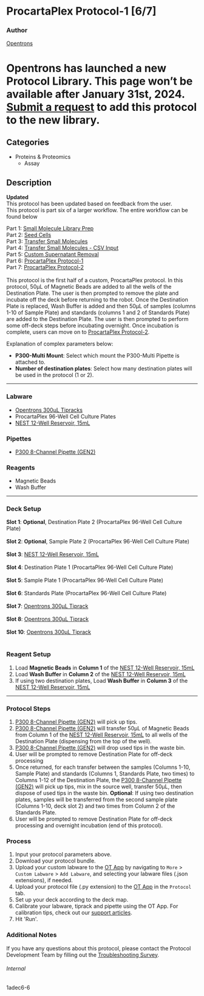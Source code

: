 # ProcartaPlex Protocol-1 [6/7]

### Author
[Opentrons](https://opentrons.com/)


# Opentrons has launched a new Protocol Library. This page won’t be available after January 31st, 2024. [Submit a request](https://docs.google.com/forms/d/e/1FAIpQLSdYYp9QCKow4nn0KlCVsMS3HX0eJ0N9O7-erajKvcpT0lWbSg/viewform) to add this protocol to the new library.

## Categories
* Proteins & Proteomics
	* Assay

## Description
**Updated**</br>
This protocol has been updated based on feedback from the user.
</br>
This protocol is part six of a larger workflow. The entire workflow can be found below</br>

Part 1: [Small Molecule Library Prep](./1adec6)</br>
Part 2: [Seed Cells](./1adec6-2)</br>
Part 3: [Transfer Small Molecules](./1adec6-3)</br>
Part 4: [Transfer Small Molecules - CSV Input](./1adec6-4)</br>
Part 5: [Custom Supernatant Removal](./1adec6-5)</br>
Part 6: [ProcartaPlex Protocol-1](./1adec6-6)</br>
Part 7: [ProcartaPlex Protocol-2](./1adec6-7)</br>
</br>
This protocol is the first half of a custom, ProcartaPlex protocol. In this protocol, 50µL of Magnetic Beads are added to all the wells of the Destination Plate. The user is then prompted to remove the plate and incubate off the deck before returning to the robot. Once the Destination Plate is replaced, Wash Buffer is added and then 50µL of samples (columns 1-10 of Sample Plate) and standards (columns 1 and 2 of Standards Plate) are added to the Destination Plate. The user is then prompted to perform some off-deck steps before incubating overnight. Once incubation is complete, users can move on to [ProcartaPlex Protocol-2](./1adec6-7).

Explanation of complex parameters below:
* **P300-Multi Mount**: Select which mount the P300-Multi Pipette is attached to.
* **Number of destination plates**: Select how many destination plates will be used in the protocol (1 or 2).


---

### Labware
* [Opentrons 300µL Tipracks](https://shop.opentrons.com/collections/opentrons-tips/products/opentrons-300ul-tips)
* ProcartaPlex 96-Well Cell Culture Plates
* [NEST 12-Well Reservoir, 15mL](https://shop.opentrons.com/collections/verified-labware/products/nest-12-well-reservoir-15-ml)

### Pipettes
* [P300 8-Channel Pipette (GEN2)](https://shop.opentrons.com/collections/ot-2-pipettes/products/8-Channel-electronic-pipette)

### Reagents
* Magnetic Beads
* Wash Buffer

---

### Deck Setup
**Slot 1**: **Optional**, Destination Plate 2 (ProcartaPlex 96-Well Cell Culture Plate)</br>
</br>
**Slot 2**: **Optional**, Sample Plate 2 (ProcartaPlex 96-Well Cell Culture Plate)</br>
</br>
**Slot 3**: [NEST 12-Well Reservoir, 15mL](https://shop.opentrons.com/collections/verified-labware/products/nest-12-well-reservoir-15-ml)</br>
</br>
**Slot 4**: Destination Plate 1 (ProcartaPlex 96-Well Cell Culture Plate)</br>
</br>
**Slot 5**: Sample Plate 1 (ProcartaPlex 96-Well Cell Culture Plate)</br>
</br>
**Slot 6**: Standards Plate (ProcartaPlex 96-Well Cell Culture Plate)</br>
</br>
**Slot 7**: [Opentrons 300µL Tiprack](https://shop.opentrons.com/collections/opentrons-tips/products/opentrons-300ul-tips)</br>
</br>
**Slot 8**: [Opentrons 300µL Tiprack](https://shop.opentrons.com/collections/opentrons-tips/products/opentrons-300ul-tips)</br>
</br>
**Slot 10**: [Opentrons 300µL Tiprack](https://shop.opentrons.com/collections/opentrons-tips/products/opentrons-300ul-tips)</br>
</br>

### Reagent Setup
1. Load **Magnetic Beads** in **Column 1** of the [NEST 12-Well Reservoir, 15mL](https://shop.opentrons.com/collections/verified-labware/products/nest-12-well-reservoir-15-ml)
2. Load **Wash Buffer** in **Column 2** of the [NEST 12-Well Reservoir, 15mL](https://shop.opentrons.com/collections/verified-labware/products/nest-12-well-reservoir-15-ml)
3. If using two destination plates, Load **Wash Buffer** in **Column 3** of the [NEST 12-Well Reservoir, 15mL](https://shop.opentrons.com/collections/verified-labware/products/nest-12-well-reservoir-15-ml)


---

### Protocol Steps
1. [P300 8-Channel Pipette (GEN2)](https://shop.opentrons.com/collections/ot-2-pipettes/products/8-Channel-electronic-pipette) will pick up tips.
2. [P300 8-Channel Pipette (GEN2)](https://shop.opentrons.com/collections/ot-2-pipettes/products/8-Channel-electronic-pipette) will transfer 50µL of Magnetic Beads from Column 1 of the [NEST 12-Well Reservoir, 15mL](https://shop.opentrons.com/collections/verified-labware/products/nest-12-well-reservoir-15-ml) to all wells of the Destination Plate (dispensing from the top of the well).
3. [P300 8-Channel Pipette (GEN2)](https://shop.opentrons.com/collections/ot-2-pipettes/products/8-Channel-electronic-pipette) will drop used tips in the waste bin.
4. User will be prompted to remove Destination Plate for off-deck processing
5. Once returned, for each transfer between the samples (Columns 1-10, Sample Plate) and standards (Columns 1, Standards Plate, two times) to Columns 1-12 of the Destination Plate, the [P300 8-Channel Pipette (GEN2)](https://shop.opentrons.com/collections/ot-2-pipettes/products/8-Channel-electronic-pipette) will pick up tips, mix in the source well, transfer 50µL, then dispose of used tips in the waste bin. **Optional**: If using two destination plates, samples will be transferred from the second sample plate (Columns 1-10, deck slot 2) and two times from Column 2 of the Standards Plate.
6. User will be prompted to remove Destination Plate for off-deck processing and overnight incubation (end of this protocol).

### Process
1. Input your protocol parameters above.
2. Download your protocol bundle.
3. Upload your custom labware to the [OT App](https://opentrons.com/ot-app) by navigating to `More` > `Custom Labware` > `Add Labware`, and selecting your labware files (.json extensions), if needed.
4. Upload your protocol file (.py extension) to the [OT App](https://opentrons.com/ot-app) in the `Protocol` tab.
5. Set up your deck according to the deck map.
6. Calibrate your labware, tiprack and pipette using the OT App. For calibration tips, check out our [support articles](https://support.opentrons.com/en/collections/1559720-guide-for-getting-started-with-the-ot-2).
7. Hit 'Run'.

### Additional Notes
If you have any questions about this protocol, please contact the Protocol Development Team by filling out the [Troubleshooting Survey](https://protocol-troubleshooting.paperform.co/).

###### Internal
1adec6-6

